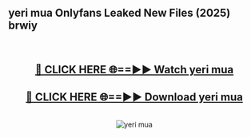 <h2>yeri mua Onlyfans Leaked New Files (2025) brwiy</h2>
<br>
<div align="center">
<h2><a href="https://mediafiles.top/yeri_mua&ref=git" rel="nofollow">🔴 CLICK HERE 🌐==►► Watch yeri mua</a></h2>
<h2><a href="https://mediafiles.top/yeri_mua&ref=git" rel="nofollow">🔴 CLICK HERE 🌐==►► Download yeri mua</a></h2>
<br>
<a href="https://mediafiles.top/yeri_mua&ref=git" rel="nofollow" data-target="animated-image.originalLink"><img src="https://i.ibb.co.com/xMMVF88/686577567.gif" alt="yeri mua" style="max-width: 100%; display: inline-block;" data-target="animated-image.originalImage"></a>
</div>
<br>
<br>